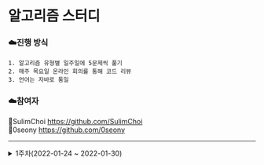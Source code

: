 # 알고리즘 스터디
### :cloud:진행 방식
```
1. 알고리즘 유형별 일주일에 5문제씩 풀기
2. 매주 목요일 온라인 회의를 통해 코드 리뷰
3. 언어는 자바로 통일
```

### :cloud:참여자

🏃SulimChoi https://github.com/SulimChoi  
🏃0seony https://github.com/0seony

***
<details>
    <summary>1주차(2022-01-24 ~ 2022-01-30)</summary>
    
* [거스름돈](https://www.acmicpc.net/problem/5585)
* [설탕배달](https://www.acmicpc.net/problem/2839)
* [30](https://www.acmicpc.net/problem/10610)
* [수들의 합](https://www.acmicpc.net/problem/1789)
* [보물](https://www.acmicpc.net/problem/1026)
    
</details>
